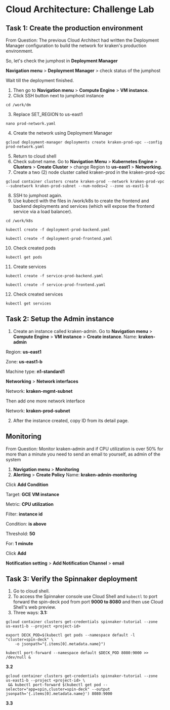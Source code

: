 # Cloud Architecture: Challenge Lab
## Task 1: Create the production environment
From Question: The previous Cloud Architect had written the Deployment Manager configuration to build the network for kraken's production environment.

So, let's check the jumphost in **Deployment Manager**

**Navigation menu** > **Deployment Manager** > check status of the jumphost

Wait till the deployment finished. 

1. Then go to **Navigation menu** > **Compute Engine** > **VM instance**.
2. Click SSH button next to jumphost instance
```
cd /work/dm
```
3. Replace SET_REGION to us-east1
```
nano prod-network.yaml
```
4. Create the network using Deployment Manager
```
gcloud deployment-manager deployments create kraken-prod-vpc --config prod-network.yaml
```
5. Return to cloud shell
6. Check subnet name. Go to **Navigation Menu** > **Kubernetes Engine** > **Clusters** > **Create Cluster** > change Region to **us-east1** > **Networking**.
7. Create a two (2) node cluster called kraken-prod in the kraken-prod-vpc
```
gcloud container clusters create kraken-prod --network kraken-prod-vpc --subnetwork kraken-prod-subnet --num-nodes=2 --zone us-east1-b
```
8. SSH to jumphost again.
9. Use kubectl with the files in /work/k8s to create the frontend and backend deployments and services (which will expose the frontend service via a load balancer).
```
cd /work/k8s
```
```
kubectl create -f deployment-prod-backend.yaml
```
```
kubectl create -f deployment-prod-frontend.yaml
```
10. Check created pods
```
kubectl get pods
```
11. Create services
```
kubectl create -f service-prod-backend.yaml
```
```
kubectl create -f service-prod-frontend.yaml
```
12. Check created services
```
kubectl get services
```
## Task 2: Setup the Admin instance
1. Create an instance called kraken-admin. Go to **Navigation menu** > **Compute Engine** > **VM instance** > **Create instance**.
Name: **kraken-admin**

Region: **us-east1**

Zone: **us-east1-b**

Machine type: **n1-standard1**

**Networking** > **Network interfaces**

Network: **kraken-mgmt-subnet**

Then add one more network interface

Network: **kraken-prod-subnet**

2. After the instance created, copy ID from its detail page.
## Monitoring
From Question: Monitor kraken-admin and if CPU utilization is over 50% for more than a minute you need to send an email to yourself, as admin of the system
1. **Navigation menu** > **Monitoring**
2. **Alerting** > **Create Policy**
Name: **kraken-admin-monitoring**

Click **Add Condition**

Target: **GCE VM instance**

Metric: **CPU utilization**

Filter: **instance id**

Condition: **is above**

Threshold: **50**

For: **1 minute**

Click **Add**

**Notification setting** > **Add Notification Channel** > **email**

## Task 3: Verify the Spinnaker deployment
1. Go to cloud shell.
2. To access the Spinnaker console use Cloud Shell and `kubectl` to port forward the spin-deck pod from port **9000 to 8080** and then use Cloud Shell's web preview.
3. Three ways:
**3.1:** 
```
gcloud container clusters get-credentials spinnaker-tutorial --zone us-east1-b --project <project-id>
```
```
export DECK_POD=$(kubectl get pods --namespace default -l "cluster=spin-deck" \
    -o jsonpath="{.items[0].metadata.name}")
```
```
kubectl port-forward --namespace default $DECK_POD 8080:9000 >> /dev/null &
```
**3.2**
```
gcloud container clusters get-credentials spinnaker-tutorial --zone us-east1-b --project <project-id> \
 && kubectl port-forward $(kubectl get pod --selector="app=spin,cluster=spin-deck" --output jsonpath='{.items[0].metadata.name}') 8080:9000
```
**3.3**
